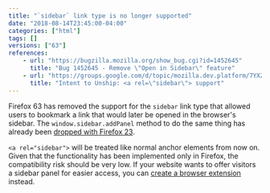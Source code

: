 ```yaml
---
title: "`sidebar` link type is no longer supported"
date: "2018-08-14T23:45:00-04:00"
categories: ["html"]
tags: []
versions: ["63"]
references:
    - url: "https://bugzilla.mozilla.org/show_bug.cgi?id=1452645"
      title: "Bug 1452645 - Remove \"Open in Sidebar\" feature"
    - url: "https://groups.google.com/d/topic/mozilla.dev.platform/7YXZLzvq6Qg/discussion"
      title: "Intent to Unship: <a rel=\"sidebar\"> support"
---
```

Firefox 63 has removed the support for the `sidebar` link type that allowed users to bookmark a link that would later be opened in the browser's sidebar. The `window.sidebar.addPanel` method to do the same thing has already been [dropped with Firefox 23](https://www.fxsitecompat.com/en-CA/docs/2013/ability-to-add-a-sidebar-panel-has-been-dropped/).

`<a rel="sidebar">` will be treated like normal anchor elements from now on. Given that the functionality has been implemented only in Firefox, the compatibility risk should be very low. If your website wants to offer visitors a sidebar panel for easier access, you can [create a browser extension](https://developer.mozilla.org/docs/Mozilla/Add-ons/WebExtensions/user_interface/Sidebars) instead.
